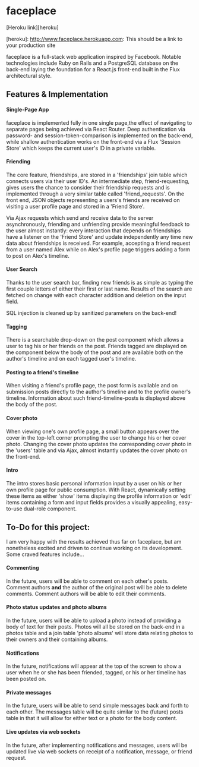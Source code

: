# faceplace

[Heroku link][heroku]

[heroku]: http://www.faceplace.herokuapp.com: This should be a link to your production site

faceplace is a full-stack web application inspired by Facebook. Notable technologies include Ruby on Rails and a PostgreSQL database on the back-end laying the foundation for a React.js front-end built in the Flux architectural style.

## Features & Implementation

#### Single-Page App

faceplace is implemented fully in one single page,the effect of navigating to separate pages being achieved via React Router. Deep authentication via password- and session-token-comparison is implemented on the back-end, while shallow authentication works on the front-end via a Flux 'Session Store' which keeps the current user's ID in a private variable.

#### Friending

The core feature, friendships, are stored in a 'friendships' join table which connects users via their user ID's. An intermediate step, friend-requesting, gives users the chance to consider their friendship requests and is implemented through a very similar table called 'friend_requests'. On the front end, JSON objects representing a users's friends are received on visiting a user profile page and stored in a 'Friend Store'.

Via Ajax requests which send and receive data to the server asynchronously, friending and unfriending provide meaningful feedback to the user almost instantly: every interaction that depends on friendships have a listener on the 'Friend Store' and update independently any time new data about friendships is received. For example, accepting a friend request from a user named Alex while on Alex's profile page triggers adding a form to post on Alex's timeline.

#### User Search

Thanks to the user search bar, finding new friends is as simple as typing the first couple letters of either their first or last name. Results of the search are fetched on change with each character addition and deletion on the input field.

SQL injection is cleaned up by sanitized parameters on the back-end!

#### Tagging

There is a searchable drop-down on the post component which allows a user to tag his or her friends on the post. Friends tagged are displayed on the component below the body of the post and are available both on the author's timeline and on each tagged user's timeline.

#### Posting to a friend's timeline

When visiting a friend's profile page, the post form is available and on submission posts directly to the author's timeline and to the profile owner's timeline. Information about such friend-timeline-posts is displayed above the body of the post.

#### Cover photo

When viewing one's own profile page, a small button appears over the cover in the top-left corner prompting the user to change his or her cover photo. Changing the cover photo updates the corresponding cover photo in the 'users' table and via Ajax, almost instantly updates the cover photo on the front-end.

#### Intro

The intro stores basic personal information input by a user on his or her own profile page for public consumption. With React, dynamically setting these items as either 'show' items displaying the profile information or 'edit' items containing a form and input fields provides a visually appealing, easy-to-use dual-role component.

## To-Do for this project:

I am very happy with the results achieved thus far on faceplace, but am nonetheless excited and driven to continue working on its development. Some craved features include...

#### Commenting

In the future, users will be able to comment on each other's posts. Comment authors **and** the author of the original post will be able to delete comments. Comment authors will be able to edit their comments.

#### Photo status updates and photo albums

In the future, users will be able to upload a photo instead of providing a body of text for their posts. Photos will all be stored on the back-end in a photos table and a join table 'photo albums' will store data relating photos to their owners and their containing albums.

#### Notifications

In the future, notifications will appear at the top of the screen to show a user when he or she has been friended, tagged, or his or her timeline has been posted on.

#### Private messages

In the future, users will be able to send simple messages back and forth to each other. The messages table will be quite similar to the (future) posts table in that it will allow for either text or a photo for the body content.

#### Live updates via web sockets

In the future, after implementing notifications and messages, users will be updated live via web sockets on receipt of a notification, message, or friend request.

